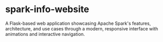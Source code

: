 # spark-info-website
A Flask-based web application showcasing Apache Spark's features, architecture, and use cases through a modern, responsive interface with animations and interactive navigation.
